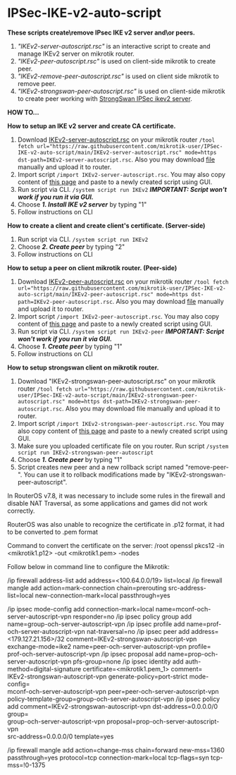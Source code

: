 # IPSec-IKE-v2-auto-script
**These scripts create\remove IPsec IKE v2 server and\or peers.**

1. _"IKEv2-server-autoscript.rsc"_ is an interactive script to create and manage IKEv2 server on mikrotik router.
2. _"IKEv2-peer-autoscript.rsc"_ is used on client-side mikrotik to create peer.
3. _"IKEv2-remove-peer-autoscript.rsc"_ is used on client side mikrotik to remove peer.
4. _"IKEv2-strongswan-peer-autoscript.rsc"_ is used on client-side mikrotik to create peer working with [StrongSwan IPSec ikev2 server](https://github.com/hwdsl2/setup-ipsec-vpn).

**HOW TO...**

**How to setup an IKE v2 server and create CA certificate.**
1. Download [IKEv2-server-autoscript.rsc](https://raw.githubusercontent.com/mikrotik-user/IPSec-IKE-v2-auto-script/main/IKEv2-server-autoscript.rsc) on your mikrotik router `/tool fetch url="https://raw.githubusercontent.com/mikrotik-user/IPSec-IKE-v2-auto-script/main/IKEv2-server-autoscript.rsc" mode=https dst-path=IKEv2-server-autoscript.rsc`. Also you may download [file](https://raw.githubusercontent.com/mikrotik-user/IPSec-IKE-v2-auto-script/main/IKEv2-server-autoscript.rsc) manually and upload it to router.
2. Import script `/import IKEv2-server-autoscript.rsc`. You may also copy content of [this page](https://raw.githubusercontent.com/mikrotik-user/IPSec-IKE-v2-auto-script/main/IKEv2-server-autoscript.rsc) and paste to a newly created script using GUI.
3. Run script via CLI. `/system script run IKEv2`
_**IMPORTANT: Script won't work if you run it via GUI.**_
4. Choose _**1. Install IKE v2 server**_ by typing "1"
5. Follow instructions on CLI

**How to create a client and create client's certificate. (Server-side)**
1. Run script via CLI. `/system script run IKEv2`
2. Choose _**2. Create peer**_ by typing "2"
3. Follow instructions on CLI

**How to setup a peer on client mikrotik router. (Peer-side)**
1. Download [IKEv2-peer-autoscript.rsc](https://raw.githubusercontent.com/mikrotik-user/IPSec-IKE-v2-auto-script/main/IKEv2-peer-autoscript.rsc) on your mikrotik router `/tool fetch url="https://raw.githubusercontent.com/mikrotik-user/IPSec-IKE-v2-auto-script/main/IKEv2-peer-autoscript.rsc" mode=https dst-path=IKEv2-peer-autoscript.rsc`. Also you may download [file](https://raw.githubusercontent.com/mikrotik-user/IPSec-IKE-v2-auto-script/main/IKEv2-peer-autoscript.rsc) manually and upload it to router.
2. Import script `/import IKEv2-peer-autoscript.rsc`. You may also copy content of [this page](https://raw.githubusercontent.com/mikrotik-user/IPSec-IKE-v2-auto-script/main/IKEv2-peer-autoscript.rsc) and paste to a newly created script using GUI.
3. Run script via CLI. `/system script run IKEv2-peer`
_**IMPORTANT: Script won't work if you run it via GUI.**_
4. Choose _**1. Create peer**_ by typing "1"
5. Follow instructions on CLI

**How to setup strongswan client on mikrotik router.**
1. Download "IKEv2-strongswan-peer-autoscript.rsc" on your mikrotik router `/tool fetch url="https://raw.githubusercontent.com/mikrotik-user/IPSec-IKE-v2-auto-script/main/IKEv2-strongswan-peer-autoscript.rsc" mode=https dst-path=IKEv2-strongswan-peer-autoscript.rsc`. Also you may download file manually and upload it to router.
2. Import script `/import IKEv2-strongswan-peer-autoscript.rsc`. You may also copy content of [this page](https://raw.githubusercontent.com/mikrotik-user/IPSec-IKE-v2-auto-script/main/IKEv2-strongswan-peer-autoscript.rsc) and paste to a newly created script using GUI.
3. Make sure you uploaded certificate file on you router. Run script `/system script run IKEv2-strongswan-peer-autoscript`
4. Choose _**1. Create peer**_ by typing "1"
5. Script creates new peer and a new rollback script named "remove-peer-<peername>". You can use it to rollback modifications made by "IKEv2-strongswan-peer-autoscript".

 In RouterOS v7.8, it was necessary to include some rules in the firewall and disable NAT Traversal, as some applications and games did not work correctly.

RouterOS was also unable to recognize the certificate in .p12 format, it had to be converted to .pem format

Command to convert the certificate on the server:
/root
openssl pkcs12 -in <mikrotik1.p12> -out <mikrotik1.pem> -nodes


Follow below in command line to configure the Mikrotik: 
  
/ip firewall address-list add address=<100.64.0.0/19> list=local
/ip firewall mangle add action=mark-connection chain=prerouting src-address-list=local new-connection-mark=local passthrough=yes

/ip ipsec mode-config
add connection-mark=local name=mconf-och-server-autoscript-vpn responder=no
/ip ipsec policy group
add name=group-och-server-autoscript-vpn
/ip ipsec profile
add name=prof-och-server-autoscript-vpn nat-traversal=no
/ip ipsec peer
add address=<179.127.21.156>/32 comment=IKEv2-strongswan-autoscript-vpn \
    exchange-mode=ike2 name=peer-och-server-autoscript-vpn profile=\
    prof-och-server-autoscript-vpn
/ip ipsec proposal
add name=prop-och-server-autoscript-vpn pfs-group=none
/ip ipsec identity
add auth-method=digital-signature certificate=<mikrotik1.pem_1> comment=\
    IKEv2-strongswan-autoscript-vpn generate-policy=port-strict mode-config=\
    mconf-och-server-autoscript-vpn peer=peer-och-server-autoscript-vpn \
    policy-template-group=group-och-server-autoscript-vpn
/ip ipsec policy
add comment=IKEv2-strongswan-autoscript-vpn dst-address=0.0.0.0/0 group=\
    group-och-server-autoscript-vpn proposal=prop-och-server-autoscript-vpn \
    src-address=0.0.0.0/0 template=yes

/ip firewall mangle add action=change-mss chain=forward new-mss=1360 passthrough=yes protocol=tcp connection-mark=local tcp-flags=syn tcp-mss=!0-1375
